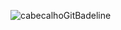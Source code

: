 ![cabecalhoGitBadeline](https://github.com/user-attachments/assets/63b11912-e679-433b-8f77-0c3efeb4a873)
